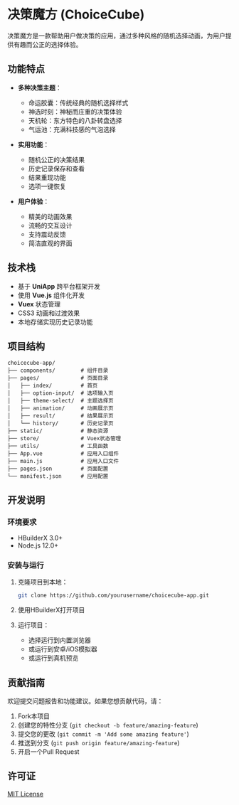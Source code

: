 # 决策魔方 (ChoiceCube)

决策魔方是一款帮助用户做决策的应用，通过多种风格的随机选择动画，为用户提供有趣而公正的选择体验。

## 功能特点

- **多种决策主题**：
  - 命运胶囊：传统经典的随机选择样式
  - 神选时刻：神秘而庄重的决策体验
  - 天机轮：东方特色的八卦转盘选择
  - 气运池：充满科技感的气泡选择

- **实用功能**：
  - 随机公正的决策结果
  - 历史记录保存和查看
  - 结果重现功能
  - 选项一键恢复

- **用户体验**：
  - 精美的动画效果
  - 流畅的交互设计
  - 支持震动反馈
  - 简洁直观的界面

## 技术栈

- 基于 **UniApp** 跨平台框架开发
- 使用 **Vue.js** 组件化开发
- **Vuex** 状态管理
- CSS3 动画和过渡效果
- 本地存储实现历史记录功能

## 项目结构

```
choicecube-app/
├── components/        # 组件目录
├── pages/             # 页面目录
│   ├── index/         # 首页
│   ├── option-input/  # 选项输入页
│   ├── theme-select/  # 主题选择页
│   ├── animation/     # 动画展示页
│   ├── result/        # 结果展示页
│   └── history/       # 历史记录页
├── static/            # 静态资源
├── store/             # Vuex状态管理
├── utils/             # 工具函数
├── App.vue            # 应用入口组件
├── main.js            # 应用入口文件
├── pages.json         # 页面配置
└── manifest.json      # 应用配置
```

## 开发说明

### 环境要求

- HBuilderX 3.0+
- Node.js 12.0+

### 安装与运行

1. 克隆项目到本地：
   ```bash
   git clone https://github.com/yourusername/choicecube-app.git
   ```

2. 使用HBuilderX打开项目

3. 运行项目：
   - 选择运行到内置浏览器
   - 或运行到安卓/iOS模拟器
   - 或运行到真机预览

## 贡献指南

欢迎提交问题报告和功能建议。如果您想贡献代码，请：

1. Fork本项目
2. 创建您的特性分支 (`git checkout -b feature/amazing-feature`)
3. 提交您的更改 (`git commit -m 'Add some amazing feature'`)
4. 推送到分支 (`git push origin feature/amazing-feature`)
5. 开启一个Pull Request

## 许可证

[MIT License](LICENSE) 